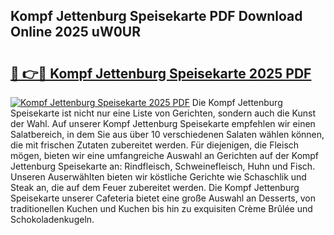 ## Kompf Jettenburg Speisekarte PDF Download Online 2025 uW0UR

# <h2><a href="http://gc7e6qw.nevu.top/?p=Kompf+Jettenburg+Speisekarte">🔗 👉🔴 Kompf Jettenburg Speisekarte 2025 PDF</a></h2>

[![Kompf Jettenburg Speisekarte 2025 PDF](https://i.imgur.com/dBaPXMq.png)](http://gc7e6qw.nevu.top/?p=Kompf+Jettenburg+Speisekarte)
Die Kompf Jettenburg Speisekarte ist nicht nur eine Liste von Gerichten, sondern auch die Kunst der Wahl. Auf unserer Kompf Jettenburg Speisekarte empfehlen wir einen Salatbereich, in dem Sie aus über 10 verschiedenen Salaten wählen können, die mit frischen Zutaten zubereitet werden. Für diejenigen, die Fleisch mögen, bieten wir eine umfangreiche Auswahl an Gerichten auf der Kompf Jettenburg Speisekarte an: Rindfleisch, Schweinefleisch, Huhn und Fisch. Unseren Auserwählten bieten wir köstliche Gerichte wie Schaschlik und Steak an, die auf dem Feuer zubereitet werden. Die Kompf Jettenburg Speisekarte unserer Cafeteria bietet eine große Auswahl an Desserts, von traditionellen Kuchen und Kuchen bis hin zu exquisiten Crème Brûlée und Schokoladenkugeln.
